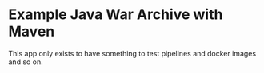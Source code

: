 # Example Java War Archive with Maven

This app only exists to have something to test pipelines and docker images and so on.
